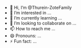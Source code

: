 - 👋 Hi, I’m @Thurein-ZoteFamily
- 👀 I’m interested in ...
- 🌱 I’m currently learning ...
- 💞️ I’m looking to collaborate on ...
- 📫 How to reach me ...
- 😄 Pronouns: ...
- ⚡ Fun fact: ...

<!---
Thurein-ZoteFamily/Thurein-ZoteFamily is a ✨ special ✨ repository because its `README.md` (this file) appears on your GitHub profile.
You can click the Preview link to take a look at your changes.
--->
